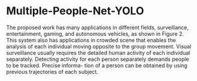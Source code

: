 # Multiple-People-Net-YOLO

The proposed work has many applications in different fields, surveillance,
entertainment, gaming, and autonomous vehicles, as shown in Figure 2. This
system also has applications in crowded scene that enables the analysis of each
individual moving opposite to the group movement. Visual surveillance usually
requires the detailed human activity of each individual separately. Detecting
activity for each person separately demands people to be tracked. Precise informa-
tion of a person can be obtained by using previous trajectories of each subject.
